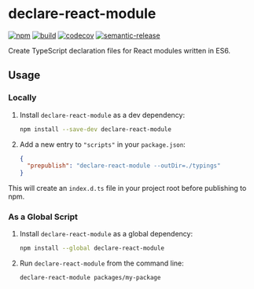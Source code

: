 # declare-react-module

[![npm][npm-badge]][npm]
[![build][travis-ci-badge]][travis-ci]
[![codecov](https://codecov.io/gh/KingHenne/declare-react-module/branch/master/graph/badge.svg)](https://codecov.io/gh/KingHenne/declare-react-module)
[![semantic-release][semantic-release-badge]][semantic-release]

Create TypeScript declaration files for React modules written in ES6.

## Usage

### Locally

1. Install `declare-react-module` as a dev dependency:

    ```sh
    npm install --save-dev declare-react-module
    ```

2. Add a new entry to `"scripts"` in your `package.json`:

    ```json
    {
      "prepublish": "declare-react-module --outDir=./typings"
    }
    ```

This will create an `index.d.ts` file in your project root before publishing to npm.

### As a Global Script

1. Install `declare-react-module` as a global dependency:

    ```sh
    npm install --global declare-react-module
    ```

2. Run `declare-react-module` from the command line:

    ```sh
    declare-react-module packages/my-package
    ```

[npm]: https://www.npmjs.com/package/declare-react-module
[npm-badge]: https://img.shields.io/npm/v/declare-react-module.svg?maxAge=3600
[semantic-release]: https://github.com/semantic-release/semantic-release
[semantic-release-badge]: https://img.shields.io/badge/%20%20%F0%9F%93%A6%F0%9F%9A%80-semantic--release-e10079.svg
[travis-ci]: https://travis-ci.org/KingHenne/declare-react-module
[travis-ci-badge]: https://travis-ci.org/KingHenne/declare-react-module.svg?branch=master
